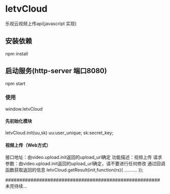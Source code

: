 # letvCloud
乐视云视频上传api(javascript 实现)

## 安装依赖
npm install

## 启动服务(http-server 端口8080)
npm start

### 使用
window.letvCloud

#### 先初始化模块
letvCloud.init(uu,sk)
uu:user_unique;
sk:secret_key;
	
#### 视频上传（Web方式）
接口地址：由video.upload.init返回的upload_url确定
功能描述：视频上传
请求参数：由video.upload.init返回的upload_url确定，请不要进行任何修改
通过回调函数获取返回的信息
letvCloud.getResult(init,function(rs){
..........
});

#######################################################
未完待续...